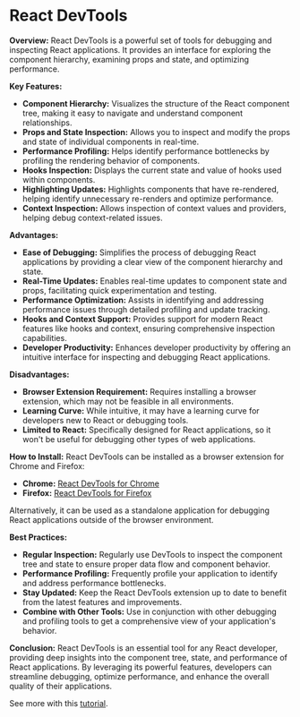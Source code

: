 # React DevTools

**Overview:**
React DevTools is a powerful set of tools for debugging and inspecting React applications. It provides an interface for exploring the component hierarchy, examining props and state, and optimizing performance.

**Key Features:**

- **Component Hierarchy:** Visualizes the structure of the React component tree, making it easy to navigate and understand component relationships.
- **Props and State Inspection:** Allows you to inspect and modify the props and state of individual components in real-time.
- **Performance Profiling:** Helps identify performance bottlenecks by profiling the rendering behavior of components.
- **Hooks Inspection:** Displays the current state and value of hooks used within components.
- **Highlighting Updates:** Highlights components that have re-rendered, helping identify unnecessary re-renders and optimize performance.
- **Context Inspection:** Allows inspection of context values and providers, helping debug context-related issues.

**Advantages:**

- **Ease of Debugging:** Simplifies the process of debugging React applications by providing a clear view of the component hierarchy and state.
- **Real-Time Updates:** Enables real-time updates to component state and props, facilitating quick experimentation and testing.
- **Performance Optimization:** Assists in identifying and addressing performance issues through detailed profiling and update tracking.
- **Hooks and Context Support:** Provides support for modern React features like hooks and context, ensuring comprehensive inspection capabilities.
- **Developer Productivity:** Enhances developer productivity by offering an intuitive interface for inspecting and debugging React applications.

**Disadvantages:**

- **Browser Extension Requirement:** Requires installing a browser extension, which may not be feasible in all environments.
- **Learning Curve:** While intuitive, it may have a learning curve for developers new to React or debugging tools.
- **Limited to React:** Specifically designed for React applications, so it won't be useful for debugging other types of web applications.

**How to Install:**
React DevTools can be installed as a browser extension for Chrome and Firefox:

- **Chrome:** [React DevTools for Chrome](https://chrome.google.com/webstore/detail/react-developer-tools)
- **Firefox:** [React DevTools for Firefox](https://addons.mozilla.org/en-US/firefox/addon/react-devtools/)

Alternatively, it can be used as a standalone application for debugging React applications outside of the browser environment.

**Best Practices:**

- **Regular Inspection:** Regularly use DevTools to inspect the component tree and state to ensure proper data flow and component behavior.
- **Performance Profiling:** Frequently profile your application to identify and address performance bottlenecks.
- **Stay Updated:** Keep the React DevTools extension up to date to benefit from the latest features and improvements.
- **Combine with Other Tools:** Use in conjunction with other debugging and profiling tools to get a comprehensive view of your application's behavior.

**Conclusion:**
React DevTools is an essential tool for any React developer, providing deep insights into the component tree, state, and performance of React applications. By leveraging its powerful features, developers can streamline debugging, optimize performance, and enhance the overall quality of their applications.

See more with this [tutorial](https://www.youtube.com/watch?v=QbSXXXEGA70).
